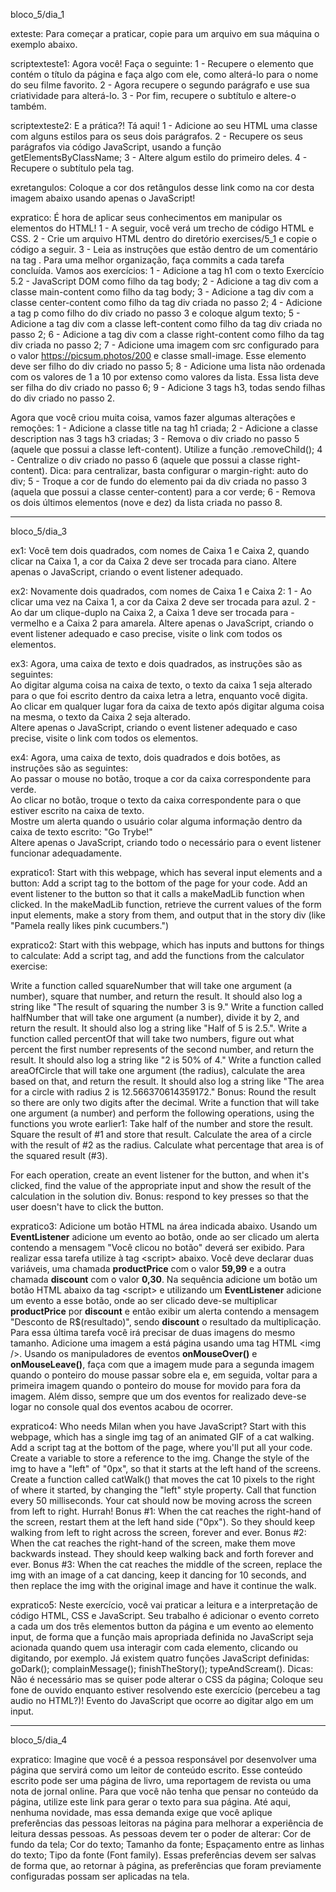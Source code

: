 bloco_5/dia_1 

exteste: Para começar a praticar, copie para um arquivo em sua máquina o exemplo abaixo. 

<!-- <!DOCTYPE html>
<html>
  <body>
    <h2 id="page-title">Título</h2>
    <p id="paragraph">Dê uma cor para este parágrafo!</p>
    <h4 id="subtitle">Subtítulo</h4>
    <p id="second-paragraph">Segundo parágrafo!</p>

    <script>
      var paragraph = document.getElementById("paragraph");
      paragraph.style.color = "red";
    </script>
  </body>
</html> -->

scriptexteste1: Agora você! Faça o seguinte: 
1 - Recupere o elemento que contém o título da página e faça algo com ele, como alterá-lo para o nome do seu filme favorito. 
2 - Agora recupere o segundo parágrafo e use sua criatividade para alterá-lo. 
3 - Por fim, recupere o subtítulo e altere-o também.

scriptexteste2: E a prática?! Tá aqui!
1 - Adicione ao seu HTML uma classe com alguns estilos para os seus dois parágrafos.
2 - Recupere os seus parágrafos via código JavaScript, usando a função getElementsByClassName;
3 - Altere algum estilo do primeiro deles.
4 - Recupere o subtítulo pela tag.

exretangulos: Coloque a cor dos retângulos desse link como na cor desta imagem abaixo usando apenas o JavaScript!

expratico: É hora de aplicar seus conhecimentos em manipular os elementos do HTML!
1 - A seguir, você verá um trecho de código HTML e CSS.
2 - Crie um arquivo HTML dentro do diretório exercises/5_1 e copie o código a seguir.
3 - Leia as instruções que estão dentro de um comentário na tag <script>.
4 - Não se esqueça de fazer um commit a cada exercício!

<!-- <!DOCTYPE html>
<html>
  <head>
    <meta charset="UTF-8" />
    <meta name="viewport" content="width=device-width" />
    <title>Exercício 5.1</title>

    <style>
      div {
        border-color: black;
        border-style: solid;
      }
      .title {
        text-align: center;
      }

      .main-content {
        background-color: yellow;
      }

      .main-content .center-content {
        background-color: red;
        width: 50%;
        margin: 0 auto;
      }

      .main-content .center-content p {
        font-style: italic;
      }
    </style>
  </head>
  <body>
    <h1 class="title">Exercício 5.1 - JavaEscripito </h1>
    <div class="main-content">
      <div class="center-content">
        <p>Texto padrão do nosso site</p>
        <p>-----</p>
        <p>Trybe</p>
      </div>
    </div>
    <script>
        /*
        Aqui você vai modificar os elementos já existentes utilizando apenas as funções:
        - document.getElementById()
        - document.getElementsByClassName()
        - document.getElementsByTagName()
 Crie uma função que mude o texto na tag <p> para uma descrição de como você se vê daqui a 2 anos. (Não gaste tempo pensando no texto e sim realizando o exercício)
 Crie uma função que mude a cor do quadrado amarelo para o verde da Trybe (rgb(76,164,109)).
 Crie uma função que mude a cor do quadrado vermelho para branco.
 Crie uma função que corrija o texto da tag <h1>.
 Crie uma função que modifique todo o texto da tag <p> para maiúsculo.
 Crie uma função que exiba o conteúdo de todas as tags <p> no console.
        */
    </script>
  </body>
</html> -->

_____________________________________________________________________________________________________________________________________________________________________________________________________

bloco_5/dia_2

exteste1: Adicione o código abaixo a uma página HTML e adicione uma tag script.

<!-- <div id="paiDoPai">
  <div id="pai">
    <div id="primeiroFilho"></div>
    <div id="elementoOndeVoceEsta">
      <div id="primeiroFilhoDoFilho"></div>
      <div id="segundoEUltimoFilhoDoFilho"></div>
    </div>
    Atenção!
    <div id="terceiroFilho"></div>
    <div id="quartoEUltimoFilho"></div>
  </div>
</div> -->

scriptexteste1 - Parte I: Você deverá fazer tudo a seguir usando somente JavaScript.
1 - Acesse o elemento elementoOndeVoceEsta. 
2 - Acesse pai a partir de elementoOndeVoceEsta e adicione uma color a ele. 
3 - Acesse o primeiroFilhoDoFilho e adicione um texto a ele. Você se lembra dos vídeos da aula anterior, como fazer isso? 
4 - Acesse o primeiroFilho a partir de pai. 
5 - Agora acesse o primeiroFilho a partir de elementoOndeVoceEsta.
6 - Agora acesse o texto Atenção! a partir de elementoOndeVoceEsta.
7 - Agora acesse o terceiroFilho a partir de elementoOndeVoceEsta.
8 - Agora acesse o terceiroFilho a partir de pai.

scriptexteste2 - Parte II: 
1 - Crie um irmão para elementoOndeVoceEsta.
2 - Crie um filho para elementoOndeVoceEsta.
3 - Crie um filho para primeiroFilhoDoFilho.
4 - A partir desse filho criado, acesse terceiroFilho.

scriptexteste3 - Parte III: 
1 - Remova todos os elementos da página, menos pai, elementoOndeVoceEsta e primeiroFilhoDoFilho.

expratico: Antes de fazer os exercícios, crie um arquivo HTML na pasta exercises/5_2 e copie o código abaixo:

<!-- <!DOCTYPE html>
<html>
  <head>
    <meta charset="UTF-8" />
    <meta name="viewport" content="width=device-width" />
    <title>Exercício 5.2</title>
    <style>
      div {
        border-color: black;
        border-style: solid;
      }

      .title {
        text-align: center;
      }

      .main-content {
        background-color: yellow;
      }

      .main-content .center-content {
        background-color: red;
        width: 50%;
        margin-left: auto;
        margin-right: auto;
      }

      .main-content .center-content p {
        font-style: italic;
      }

      .main-content .left-content {
        background-color: green;
        width: 60%;
        margin-left: 0;
        margin-right: auto;
      }

      .main-content .left-content .small-image {
        display: block;
        margin-left: auto;
        margin-right: auto;
        border-radius: 100%;
      }

      .main-content .right-content {
        background-color: blue;
        width: 60%;
        margin-left: auto;
        margin-right: 0;
      }

      .main-content .description {
        text-align: center;
      }
    </style>
  </head>
  <body>
    <script>
      // COLOQUE SEU CÓDIGO AQUI
    </script>
  </body>
</html> -->

O objetivo desses exercícios é colocar em prática o que você acabou de aprender sobre DOM. Por isso, você deve fazer os exercícios utilizando apenas código JavaScript, o qual deve ser inserido entre as tags <script> e </script>.
Para uma melhor organização, faça commits a cada tarefa concluída. Vamos aos exercícios:
1 - Adicione a tag h1 com o texto Exercício 5.2 - JavaScript DOM como filho da tag body;
2 - Adicione a tag div com a classe main-content como filho da tag body;
3 - Adicione a tag div com a classe center-content como filho da tag div criada no passo 2;
4 - Adicione a tag p como filho do div criado no passo 3 e coloque algum texto;
5 - Adicione a tag div com a classe left-content como filho da tag div criada no passo 2;
6 - Adicione a tag div com a classe right-content como filho da tag div criada no passo 2;
7 - Adicione uma imagem com src configurado para o valor https://picsum.photos/200 e classe small-image. Esse elemento deve ser filho do div criado no passo 5;
8 - Adicione uma lista não ordenada com os valores de 1 a 10 por extenso como valores da lista. Essa lista deve ser filha do div criado no passo 6;
9 - Adicione 3 tags h3, todas sendo filhas do div criado no passo 2.

Agora que você criou muita coisa, vamos fazer algumas alterações e remoções:
1 - Adicione a classe title na tag h1 criada;
2 - Adicione a classe description nas 3 tags h3 criadas;
3 - Remova o div criado no passo 5 (aquele que possui a classe left-content). Utilize a função .removeChild();
4 - Centralize o div criado no passo 6 (aquele que possui a classe right-content). Dica: para centralizar, basta configurar o margin-right: auto do div;
5 - Troque a cor de fundo do elemento pai da div criada no passo 3 (aquela que possui a classe center-content) para a cor verde;
6 - Remova os dois últimos elementos (nove e dez) da lista criada no passo 8.

_____________________________________________________________________________________________________________________________________________________________________________________________________

bloco_5/dia_3

ex1: Você tem dois quadrados, com nomes de Caixa 1 e Caixa 2, quando clicar na Caixa 1, a cor da Caixa 2 deve ser trocada para ciano.
Altere apenas o JavaScript, criando o event listener adequado.

ex2: Novamente dois quadrados, com nomes de Caixa 1 e Caixa 2:
1 - Ao clicar uma vez na Caixa 1, a cor da Caixa 2 deve ser trocada para azul.
2 - Ao dar um clique-duplo na Caixa 2, a Caixa 1 deve ser trocada para  - vermelho e a Caixa 2 para amarela.
Altere apenas o JavaScript, criando o event listener adequado e caso precise, visite o link com todos os elementos.

ex3: Agora, uma caixa de texto e dois quadrados, as instruções são as seguintes:<br> Ao digitar alguma coisa na caixa de texto, o texto da caixa 1 seja alterado para o que foi escrito dentro da caixa letra a letra, enquanto você digita.<br> Ao clicar em qualquer lugar fora da caixa de texto após digitar alguma coisa na mesma, o texto da Caixa 2 seja alterado.<br> Altere apenas o JavaScript, criando o event listener adequado e caso precise, visite o link com todos os elementos.

ex4: Agora, uma caixa de texto, dois quadrados e dois botões, as instruções são as seguintes:<br> Ao passar o mouse no botão, troque a cor da caixa correspondente para verde.<br> Ao clicar no botão, troque o texto da caixa correspondente para o que estiver escrito na caixa de texto.<br> Mostre um alerta quando o usuário colar alguma informação dentro da caixa de texto escrito: "Go Trybe!"<br> Altere apenas o JavaScript, criando todo o necessário para o event listener funcionar adequadamente.

expratico1: Start with this webpage, which has several input elements and a button: Add a script tag to the bottom of the page for your code.
Add an event listener to the button so that it calls a makeMadLib function when clicked. In the makeMadLib function, retrieve the current values of the form input elements, make a story from them, and output that in the story div (like "Pamela really likes pink cucumbers.")

expratico2: Start with this webpage, which has inputs and buttons for things to calculate: Add a script tag, and add the functions from the calculator exercise:

Write a function called squareNumber that will take one argument (a number), square that number, and return the result. It should also log a string like "The result of squaring the number 3 is 9."
Write a function called halfNumber that will take one argument (a number), divide it by 2, and return the result. It should also log a string like "Half of 5 is 2.5.".
Write a function called percentOf that will take two numbers, figure out what percent the first number represents of the second number, and return the result. It should also log a string like "2 is 50% of 4."
Write a function called areaOfCircle that will take one argument (the radius), calculate the area based on that, and return the result. It should also log a string like "The area for a circle with radius 2 is 12.566370614359172."
Bonus: Round the result so there are only two digits after the decimal.
Write a function that will take one argument (a number) and perform the following operations, using the functions you wrote earlier1:
Take half of the number and store the result.
Square the result of #1 and store that result.
Calculate the area of a circle with the result of #2 as the radius.
Calculate what percentage that area is of the squared result (#3).

For each operation, create an event listener for the button, and when it's clicked, find the value of the appropriate input and show the result of the calculation in the solution div.
Bonus: respond to key presses so that the user doesn't have to click the button.

expratico3: Adicione um botão HTML na área indicada abaixo. Usando um <strong>EventListener</strong> adicione um evento ao botão, onde ao ser clicado um alerta contendo a mensagem "Você clicou no botão" deverá ser exibido. Para realizar essa tarefa utilize à tag &lt;script&gt; abaixo. Você deve declarar duas variáveis, uma chamada <strong>productPrice</strong> com o valor <strong>59,99</strong> e a outra chamada <strong>discount</strong> com o valor <strong>0,30</strong>. Na sequência adicione um botão um botão HTML abaixo da tag &lt;script&gt; e utilizando um <strong>EventListener</strong> adicione um evento a esse botão, onde ao ser clicado deve-se multiplicar <strong>productPrice</strong> por <strong>discount</strong> e então exibir um alerta contendo a mensagem "Desconto de R$(resultado)", sendo <strong>discount</strong> o resultado da multiplicação. Para essa última tarefa você irá precisar de duas imagens do mesmo tamanho. Adicione uma imagem a está página usando uma tag HTML &lt;img /&gt;. Usando os manipuladores de eventos <strong>onMouseOver()</strong> e <strong>onMouseLeave()</strong>, faça com que a imagem mude para a segunda imagem quando o ponteiro do mouse passar sobre ela e, em seguida, voltar para a primeira imagem quando o ponteiro do mouse for movido para fora da imagem. Além disso, sempre que um dos eventos for realizado deve-se logar no console qual dos eventos acabou de ocorrer.

expratico4: Who needs Milan when you have JavaScript? Start with this webpage, which has a single img tag of an animated GIF of a cat walking. Add a script tag at the bottom of the page, where you'll put all your code. Create a variable to store a reference to the img. Change the style of the img to have a "left" of "0px", so that it starts at the left hand of the screens. Create a function called catWalk() that moves the cat 10 pixels to the right of where it started, by changing the "left" style property. Call that function every 50 milliseconds. Your cat should now be moving across the screen from left to right. Hurrah!
Bonus #1: When the cat reaches the right-hand of the screen, restart them at the left hand side ("0px"). So they should keep walking from left to right across the screen, forever and ever.
Bonus #2: When the cat reaches the right-hand of the screen, make them move backwards instead. They should keep walking back and forth forever and ever.
Bonus #3: When the cat reaches the middle of the screen, replace the img with an image of a cat dancing, keep it dancing for 10 seconds, and then replace the img with the original image and have it continue the walk.

expratico5: Neste exercício, você vai praticar a leitura e a interpretação de código HTML, CSS e JavaScript. Seu trabalho é adicionar o evento correto a cada um dos três elementos button da página e um evento ao elemento input, de forma que a função mais apropriada definida no JavaScript seja acionada quando quem usa interagir com cada elemento, clicando ou digitando, por exemplo.
Já existem quatro funções JavaScript definidas:
goDark();
complainMessage();
finishTheStory();
typeAndScream().
Dicas: Não é necessário mas se quiser pode alterar o CSS da página;
Coloque seu fone de ouvido enquanto estiver resolvendo este exercício (percebeu a tag audio no HTML?)!
Evento do JavaScript que ocorre ao digitar algo em um input.

_____________________________________________________________________________________________________________________________________________________________________________________________________

bloco_5/dia_4

expratico: Imagine que você é a pessoa responsável por desenvolver uma página que servirá como um leitor de conteúdo escrito.
Esse conteúdo escrito pode ser uma página de livro, uma reportagem de revista ou uma nota de jornal online. Para que você não tenha que pensar no conteúdo da página, utilize este link para gerar o texto para sua página.
Até aqui, nenhuma novidade, mas essa demanda exige que você aplique preferências das pessoas leitoras na página para melhorar a experiência de leitura dessas pessoas.
As pessoas devem ter o poder de alterar:
Cor de fundo da tela;
Cor do texto;
Tamanho da fonte;
Espaçamento entre as linhas do texto;
Tipo da fonte (Font family).
Essas preferências devem ser salvas de forma que, ao retornar à página, as preferências que foram previamente configuradas possam ser aplicadas na tela.